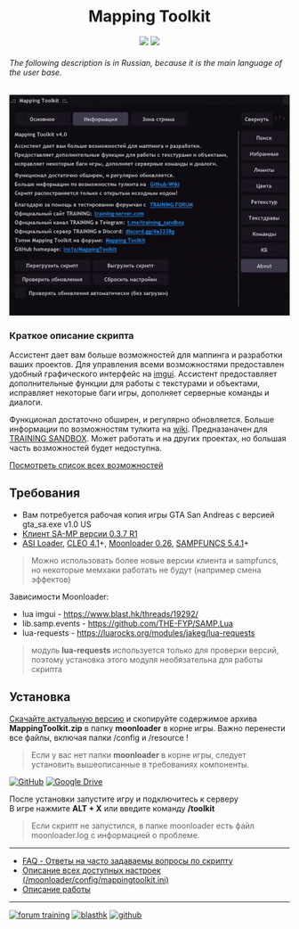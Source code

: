 <h1 align="center">Mapping Toolkit</h1>
<p align="center">
    <a href="https://www.sa-mp.mp/"><img src="https://img.shields.io/badge/made%20for-GTA%20SA--MP-blue"></a>
    <a href="https://training-server.com/"><img src="https://img.shields.io/badge/Server-TRAINING%20SANDBOX%20-yellow"></a>
</p>

###### The following description is in Russian, because it is the main language of the user base.

![logo](https://github.com/ins1x/MappingToolkit/raw/main/moonloader/resource/mappingtoolkit/demo.gif)

### Краткое описание скрипта

Ассистент дает вам больше возможностей для маппинга и разработки ваших проектов. Для управления всеми возможностями предоставлен удобный графического интерфейс на [imgui](https://www.blast.hk/threads/19292/). Ассистент предоставляет дополнительные функции для работы с текстурами и объектами, исправляет некоторые баги игры, дополняет серверные команды и диалоги. 

Функционал достаточно обширен, и регулярно обновляется. Больше информации по возможностям тулкита на [wiki](https://github.com/ins1x/MappingToolkit/wiki). Предназаначен для [TRAINING SANDBOX](https://training-server.com/).
Может работать и на других проектах, но большая часть возможностей будет недоступна. 

[Посмотреть список всех возможностей](https://github.com/ins1x/MappingToolkit/wiki/%D0%92%D0%BE%D0%B7%D0%BC%D0%BE%D0%B6%D0%BD%D0%BE%D1%81%D1%82%D0%B8)  

<!-- [![YouTube Demo](https://img.shields.io/badge/YouTube_DEMO-%23FF0000.svg?style=for-the-badge&logo=YouTube&logoColor=white)](https://www.youtube.com/watch?v=h6jbmV0viDU) -->

## Требования
- Вам потребуется рабочая копия игры GTA San Andreas с версией gta_sa.exe v1.0 US
- [Клиент SA-MP версии 0.3.7 R1](https://samp.romzes.com/files/sa-mp-0.3.7-install.exe)
- [ASI Loader](https://www.gtagarage.com/mods/show.php?id=21709), [CLEO 4.1](https://cleo.li/ru)+, [Moonloader 0.26](https://www.blast.hk/threads/13305/), [SAMPFUNCS 5.4.1](https://www.blast.hk/threads/17/)+

> Можно использовать более новые версии клиента и sampfuncs, но некоторые мемхаки работать не будут (например смена эффектов)

Зависимости Moonloader:
* lua imgui - https://www.blast.hk/threads/19292/
* lib.samp.events - https://github.com/THE-FYP/SAMP.Lua
* lua-requests - https://luarocks.org/modules/jakeg/lua-requests

> модуль **lua-requests** используется только для проверки версий, поэтому установка этого модуля необязательна для работы скрипта

## Установка

[Скачайте актуальную версию](https://github.com/ins1x/MappingToolkit/releases) и скопируйте содержимое архива **MappingToolkit.zip** в папку **moonloader** в корне игры. Важно перенести все файлы, включая папки /config и /resource ! 

> Если у вас нет папки **moonloader** в корне игры, следует установить вышеописанные в  требованиях компоненты.

[![GitHub](https://img.shields.io/badge/DOWNLOAD%20-696969?style=for-the-badge&logo=github&logoColor=white)](https://github.com/ins1x/MappingToolkit/releases)
[![Google Drive](https://img.shields.io/badge/Google%20Drive-4285F4?style=for-the-badge&logo=googledrive&logoColor=white)](https://drive.google.com/drive/folders/1v-LmqAgKGpYYeA1C7aT-rlODTa2OfulT)

После установки запустите игру и подключитесь к серверу  
В игре нажмите **ALT + X** или введите команду **/toolkit**

> Если скрипт не запустился, в папке moonloader есть файл moonloader.log с информацией о проблеме. 

---

* [FAQ - Ответы на часто задаваемы вопросы по скрипту](https://github.com/ins1x/MappingToolkit/wiki/FAQ-%D0%BF%D0%BE-MappingToolkit)  
* [Описание всех доступных настроек (/moonloader/config/mappingtoolkit.ini)](https://github.com/ins1x/MappingToolkit/wiki/%D0%9A%D0%BE%D0%BD%D1%84%D0%B8%D0%B3%D1%83%D1%80%D0%B0%D1%86%D0%B8%D1%8F)
* [Описание работы](https://github.com/ins1x/MappingToolkit/wiki/%D0%9E%D0%BF%D0%B8%D1%81%D0%B0%D0%BD%D0%B8%D0%B5-%D1%80%D0%B0%D0%B1%D0%BE%D1%82%D1%8B)

---------------------------------------------

[![forum training](https://img.shields.io/badge/Forum-TRAINING_SANDBOX-yellow)](https://forum.training-server.com/d/19708-luamappingtoolkit/)
[![blasthk](https://img.shields.io/badge/blast-hk-blue)](https://www.blast.hk/threads/220636/#post-1540364)
[![github](https://img.shields.io/badge/Wiki-Github-black)](https://github.com/ins1x/MappingToolkit/wiki)


